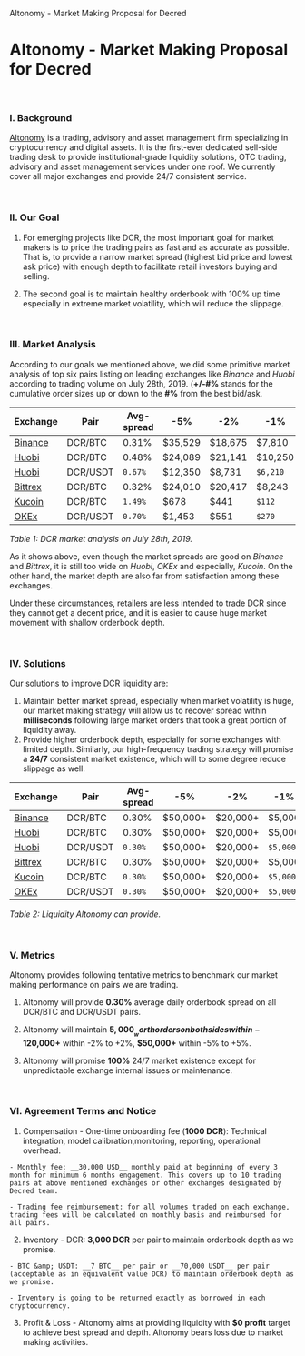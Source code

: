 Altonomy - Market Making Proposal for Decred


# Altonomy - Market Making Proposal for Decred


&nbsp;


### I. Background

[Altonomy](http://www.altonomy.com) is a trading, advisory and asset management firm specializing in cryptocurrency and digital assets. It is the first-ever dedicated sell-side trading desk to provide institutional-grade liquidity solutions, OTC trading, advisory and asset management services under one roof. We currently cover all major exchanges and provide 24/7 consistent service. 

&nbsp;

### II. Our Goal
  1. For emerging projects like DCR, the most important goal for market makers is to price the trading pairs as fast and as accurate as possible. That is, to provide a narrow market spread (highest bid price and lowest ask price) with enough depth to facilitate retail investors buying and selling.  

  2. The second goal is to maintain healthy orderbook with 100% up time especially in extreme market volatility, which will reduce the slippage.

&nbsp;

### III. Market Analysis

According to our goals we mentioned above, we did some primitive market analysis of top six pairs listing on leading exchanges like _Binance_ and _Huobi_ according to trading volume on July 28th, 2019.
(__+/-#%__ stands for the cumulative order sizes up or down to the __#%__ from the best bid/ask.


| Exchange | Pair | Avg-spread | -5% | -2% | -1% | +1% | +2% | +5% | 24h Volume |
| --- | --- | --- | --- | --- | --- | --- | --- | --- | --- |
| [Binance](https://www.binance.com/en/trade/DCR_BTC) | DCR/BTC | 0.31% | $35,529 | $18,675 | $7,810 | $4,132 | $12,612 | $28,175 | $177,982 |
| [Huobi](https://www.hbg.com/en-us/dcr_btc/exchange/) | DCR/BTC | 0.48% | $24,089 | $21,141 | $10,250 | $5,520 | $6,010 | $6,238 | $76,687 |
| [Huobi](https://www.hbg.com/en-us/dcr_usdt/exchange/) | DCR/USDT | `0.67%` | $12,350 | $8,731 | `$6,210` | `$2,974` | $6,917 | $7,190 | $35,882 |
| [Bittrex](https://bittrex.com/Market/Index?MarketName=BTC-DCR) | DCR/BTC | 0.32% | $24,010 | $20,417 | $8,243 | $3,877 | $7,766 | $11,216 | $27,683 |
| [Kucoin](https://www.kucoin.com/trade) | DCR/BTC | `1.49%` | $678 | $441 | `$112` | `$164` | $876 | $1,041 | $6,684 |
| [OKEx](https://www.okex.com/market?product=dcr_usdt) | DCR/USDT | `0.70%` | $1,453 | $551 | `$270` | `$378` | $514 | $670 | $4,160 |

_Table 1: DCR market analysis on July 28th, 2019._

As it shows above, even though the market spreads are good on _Binance_ and _Bittrex_, it is still too wide on _Huobi_, _OKEx_ and especially, _Kucoin_. On the other hand, the market depth are also far from satisfaction among these exchanges.


Under these circumstances, retailers are less intended to trade DCR since they cannot get a decent price, and it is easier to cause huge market movement with shallow orderbook depth.


&nbsp;

### IV. Solutions

Our solutions to improve DCR liquidity are:


  1. Maintain better market spread, especially when market volatility is huge, our market making strategy will allow us to recover spread within __milliseconds__ following large market orders that took a great portion of liquidity away.
  2. Provide higher orderbook depth, especially for some exchanges with limited depth. Similarly, our high-frequency trading strategy will promise a __24/7__ consistent market existence, which will to some degree reduce slippage as well.


| Exchange | Pair | Avg-spread | -5% | -2% | -1% | +1% | +2% | +5% | 24h Volume |
| --- | --- | --- | --- | --- | --- | --- | --- | --- | --- |
| [Binance](https://www.binance.com/en/trade/DCR_BTC) | DCR/BTC | 0.30% | $50,000+ | $20,000+ | $5,000 | $5,000 | $20,000+ | $50,000+ | $177,982 |
| [Huobi](https://www.hbg.com/en-us/dcr_btc/exchange/) | DCR/BTC | 0.30% | $50,000+ | $20,000+ | $5,000 | $5,000 | $20,000+ | $50,000+ | $76,687 |
| [Huobi](https://www.hbg.com/en-us/dcr_usdt/exchange/) | DCR/USDT | `0.30%` | $50,000+ | $20,000+ | `$5,000` | `$5,000` | $20,000+ | $50,000+ | $35,882 |
| [Bittrex](https://bittrex.com/Market/Index?MarketName=BTC-DCR) | DCR/BTC | 0.30% | $50,000+ | $20,000+ | $5,000 | $5,000 | $20,000+ | $50,000+ | $27,683 |
| [Kucoin](https://www.kucoin.com/trade) | DCR/BTC | `0.30%` | $50,000+ | $20,000+ | `$5,000` | `$5,000` | $20,000+ | $50,000+ | $6,684 |
| [OKEx](https://www.okex.com/market?product=dcr_usdt) | DCR/USDT | `0.30%` | $50,000+ | $20,000+ | `$5,000` | `$5,000` | $20,000+ | $50,000+ | $4,160 |

_Table 2: Liquidity Altonomy can provide._

&nbsp;

### V. Metrics

Altonomy provides following tentative metrics to benchmark our market making performance on pairs we are trading.


  1. Altonomy will provide __0.30%__ average daily orderbook spread on all DCR/BTC and DCR/USDT pairs.

  2. Altonomy will maintain __$5,000__ worth orders on both sides within -1% to +1%, __$20,000+__ within -2% to +2%, __$50,000+__ within -5% to +5%.

  3. Altonomy will promise __100%__ 24/7 market existence except for unpredictable exchange internal issues or maintenance.


&nbsp;

### VI. Agreement Terms and Notice

  1. Compensation
    - One-time onboarding fee (__1000 DCR__): Technical integration, model calibration,monitoring, reporting, operational overhead.

    - Monthly fee: __30,000 USD__ monthly paid at beginning of every 3 month for minimum 6 months engagement. This covers up to 10 trading pairs at above mentioned exchanges or other exchanges designated by Decred team.

    - Trading fee reimbursement: for all volumes traded on each exchange, trading fees will be calculated on monthly basis and reimbursed for all pairs.
  2. Inventory
    - DCR: __3,000 DCR__ per pair to maintain orderbook depth as we promise.

    - BTC &amp; USDT: __7 BTC__ per pair or __70,000 USDT__ per pair (acceptable as in equivalent value DCR) to maintain orderbook depth as we promise.

    - Inventory is going to be returned exactly as borrowed in each cryptocurrency.
  3. Profit &amp; Loss
    - Altonomy aims at providing liquidity with __$0 profit__ target to achieve best spread and depth. Altonomy bears loss due to market making activities.
